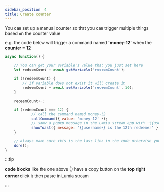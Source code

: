 ```yaml
---
sidebar_position: 4
title: Create counter
---
```


You can set up a manual counter so that you can trigger multiple things based on the counter value

e.g. the code below will trigger a command named **'money-12'** when the **counter = 12**

```js
async function() {

	// You can get your variable's value that you just set here
	let redeemCount = await getVariable('redeemCount');

	if (!redeemCount) {
		// If variable does not exist it will create it
		redeemCount = await setVariable('redeemCount', 10);
	}

	redeemCount++;

	if (redeemCount === 12) {
			// call the command named money-12
			callCommand({ value: 'money-12' });
			// show a popup message in the Lumia stream app with '{{username}} is the 12th redeemer' inside
			showToast({ message: '{{username}} is the 12th redeemer' });
	}

	// always make sure this is the last line in the code otherwise your computer may get slower due to memory leaks
	done();
}
```

:::tip

**code blocks** like the one above 👆 have a copy button on the **top right corner** click it then paste in Lumia stream

:::
